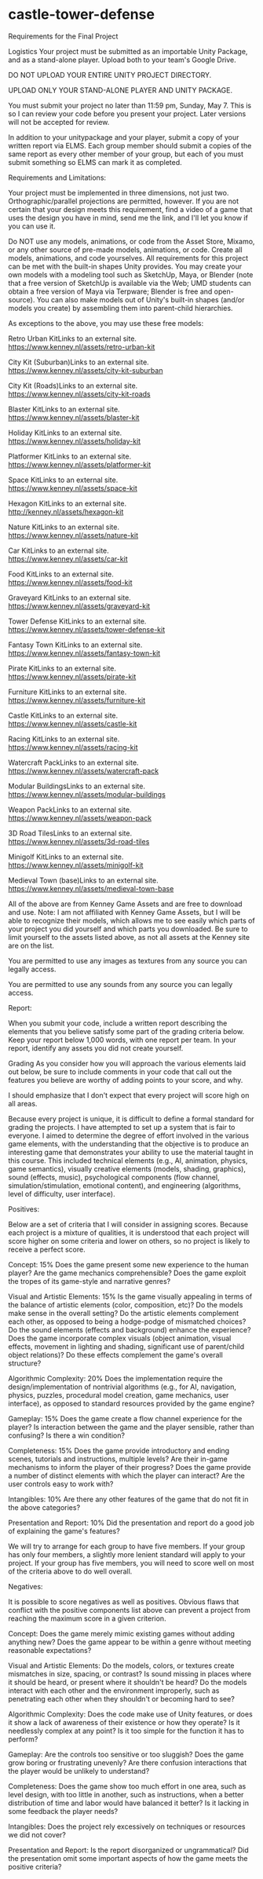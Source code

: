 # castle-tower-defense
 
Requirements for the Final Project
 

Logistics
Your project must be submitted as an importable Unity Package, and as a stand-alone player. Upload both to your team's Google Drive.

DO NOT UPLOAD YOUR ENTIRE UNITY PROJECT DIRECTORY.

UPLOAD ONLY YOUR STAND-ALONE PLAYER AND UNITY PACKAGE.

You must submit your project no later than 11:59 pm, Sunday, May 7.
This is so I can review your code before you present your project. Later versions will not be accepted for review.

In addition to your unitypackage and your player, submit a copy of your written report via ELMS. Each group member should submit a copies of the same report as every other member of your group, but each of you must submit something so ELMS can mark it as completed.


Requirements and Limitations:

Your project must be implemented in three dimensions, not just two. Orthographic/parallel projections are permitted, however. If you are not certain that your design meets this requirement, find a video of a game that uses the design you have in mind, send me the link, and I'll let you know if you can use it.

Do NOT use any models, animations, or code from the Asset Store, Mixamo, or any other source of pre-made models, animations, or code. Create all models, animations, and code yourselves. All requirements for this project can be met with the built-in shapes Unity provides. You may create your own models with a modeling tool such as SketchUp, Maya, or Blender (note that a free version of SketchUp is available via the Web; UMD students can obtain a free version of Maya via Terpware; Blender is free and open-source). You can also make models out of Unity's built-in shapes (and/or models you create) by assembling them into parent-child hierarchies.

As exceptions to the above, you may use these free models:

Retro Urban KitLinks to an external site.<br/> 
https://www.kenney.nl/assets/retro-urban-kit

City Kit (Suburban)Links to an external site.<br/> 
https://www.kenney.nl/assets/city-kit-suburban

City Kit (Roads)Links to an external site.<br/> 
https://www.kenney.nl/assets/city-kit-roads

Blaster KitLinks to an external site.<br/>
https://www.kenney.nl/assets/blaster-kit

Holiday KitLinks to an external site.<br/> 
https://www.kenney.nl/assets/holiday-kit

Platformer KitLinks to an external site.<br/>
https://www.kenney.nl/assets/platformer-kit

Space KitLinks to an external site.<br/> 
https://www.kenney.nl/assets/space-kit

Hexagon KitLinks to an external site.<br/> 
http://kenney.nl/assets/hexagon-kit

Nature KitLinks to an external site.<br/>
https://www.kenney.nl/assets/nature-kit

Car KitLinks to an external site.<br/> 
https://www.kenney.nl/assets/car-kit

Food KitLinks to an external site.<br/> 
https://www.kenney.nl/assets/food-kit

Graveyard KitLinks to an external site.<br/>
https://www.kenney.nl/assets/graveyard-kit

Tower Defense KitLinks to an external site.<br/> 
https://www.kenney.nl/assets/tower-defense-kit

Fantasy Town KitLinks to an external site.<br/> 
https://www.kenney.nl/assets/fantasy-town-kit

Pirate KitLinks to an external site.<br/> 
https://www.kenney.nl/assets/pirate-kit

Furniture KitLinks to an external site.<br/> 
https://www.kenney.nl/assets/furniture-kit

Castle KitLinks to an external site.<br/> 
https://www.kenney.nl/assets/castle-kit

Racing KitLinks to an external site.<br/> 
https://www.kenney.nl/assets/racing-kit

Watercraft PackLinks to an external site.<br/> 
https://www.kenney.nl/assets/watercraft-pack

Modular BuildingsLinks to an external site.<br/> 
https://www.kenney.nl/assets/modular-buildings

Weapon PackLinks to an external site.<br/> 
https://www.kenney.nl/assets/weapon-pack

3D Road TilesLinks to an external site.<br/> 
https://www.kenney.nl/assets/3d-road-tiles

Minigolf KitLinks to an external site.<br/> 
https://www.kenney.nl/assets/minigolf-kit

Medieval Town (base)Links to an external site.<br/> 
https://www.kenney.nl/assets/medieval-town-base

All of the above are from Kenney Game Assets and are free to download and use. Note: I am not affiliated with Kenney Game Assets, but I will be able to recognize their models, which allows me to see easily which parts of your project you did yourself and which parts you downloaded. Be sure to limit yourself to the assets listed above, as not all assets at the Kenney site are on the list.

You are permitted to use any images as textures from any source you can legally access.

You are permitted to use any sounds from any source you can legally access.


Report:

When you submit your code, include a written report describing the elements that you believe satisfy some part of the grading criteria below. Keep your report below 1,000 words, with one report per team. In your report, identify any assets you did not create yourself.


Grading
As you consider how you will approach the various elements laid out below, be sure to include comments in your code that call out the features you believe are worthy of adding points to your score, and why.

I should emphasize that I don't expect that every project will score high on all areas.

Because every project is unique, it is difficult to define a formal standard for grading the projects. I have attempted to set up a system that is fair to everyone. I aimed to determine the degree of effort involved in the various game elements, with the understanding that the objective is to produce an interesting game that demonstrates your ability to use the material taught in this course. This included technical elements (e.g., AI, animation, physics, game semantics), visually creative elements (models, shading, graphics), sound (effects, music), psychological components (flow channel, simulation/stimulation, emotional content), and engineering (algorithms, level of difficulty, user interface).


Positives:

Below are a set of criteria that I will consider in assigning scores. Because each project is a mixture of qualities, it is understood that each project will score higher on some criteria and lower on others, so no project is likely to receive a perfect score.

Concept: 15% Does the game present some new experience to the human player? Are the game mechanics comprehensible? Does the game exploit the tropes of its game-style and narrative genres?

Visual and Artistic Elements: 15% Is the game visually appealing in terms of the balance of artistic elements (color, composition, etc)? Do the models make sense in the overall setting? Do the artistic elements complement each other, as opposed to being a hodge-podge of mismatched choices? Do the sound elements (effects and background) enhance the experience? Does the game incorporate complex visuals (object animation, visual effects, movement in lighting and shading, significant use of parent/child object relations)? Do these effects complement the game's overall structure?

Algorithmic Complexity: 20% 
Does the implementation require the design/implementation of nontrivial algorithms (e.g., for AI, navigation, physics, puzzles, procedural model creation, game mechanics, user interface), as opposed to standard resources provided by the game engine?

Gameplay: 15%
Does the game create a flow channel experience for the player? Is interaction between the game and the player sensible, rather than confusing? Is there a win condition? 

Completeness: 15% 
Does the game provide introductory and ending scenes, tutorials and instructions, multiple levels? Are their in-game mechanisms to inform the player of their progress? Does the game provide a number of distinct elements with which the player can interact? Are the user controls easy to work with?

Intangibles: 10% 
Are there any other features of the game that do not fit in the above categories?

Presentation and Report: 10% 
Did the presentation and report do a good job of explaining the game's features?

We will try to arrange for each group to have five members. If your group has only four members, a slightly more lenient standard will apply to your project. If your group has five members, you will need to score well on most of the criteria above to do well overall.


Negatives:

It is possible to score negatives as well as positives. Obvious flaws that conflict with the positive components list above can prevent a project from reaching the maximum score in a given criterion.

Concept: Does the game merely mimic existing games without adding anything new? Does the game appear to be within a genre without meeting reasonable expectations?

Visual and Artistic Elements: Do the models, colors, or textures create mismatches in size, spacing, or contrast? Is sound missing in places where it should be heard, or present where it shouldn't be heard? Do the models interact with each other and the environment improperly, such as penetrating each other when they shouldn't or becoming hard to see?

Algorithmic Complexity: Does the code make use of Unity features, or does it show a lack of awareness of their existence or how they operate? Is it needlessly complex at any point? Is it too simple for the function it has to perform?

Gameplay: Are the controls too sensitive or too sluggish? Does the game grow boring or frustrating unevenly? Are there confusion interactions that the player would be unlikely to understand?

Completeness: Does the game show too much effort in one area, such as level design, with too little in another, such as instructions, when a better distribution of time and labor would have balanced it better? Is it lacking in some feedback the player needs?

Intangibles: Does the project rely excessively on techniques or resources we did not cover?

Presentation and Report: Is the report disorganized or ungrammatical? Did the presentation omit some important aspects of how the game meets the positive criteria?